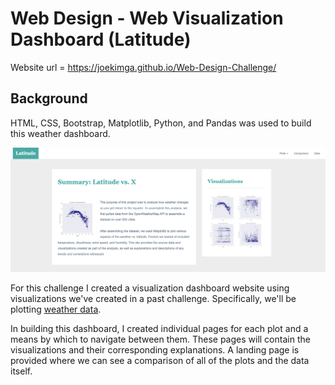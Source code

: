 # Web Design - Web Visualization Dashboard (Latitude)

Website url = https://joekimga.github.io/Web-Design-Challenge/

## Background

HTML, CSS, Bootstrap, Matplotlib, Python, and Pandas was used to build this weather dashboard.  

![Images/landingResize.png](Images/landingResize.png)



For this challenge I created a visualization dashboard website using visualizations we've created in a past challenge. Specifically, we'll be plotting [weather data](Resources/cities.csv).

In building this dashboard, I created individual pages for each plot and a means by which to navigate between them. These pages will contain the visualizations and their corresponding explanations. A landing page is provided where we can see a comparison of all of the plots and the data itself.

